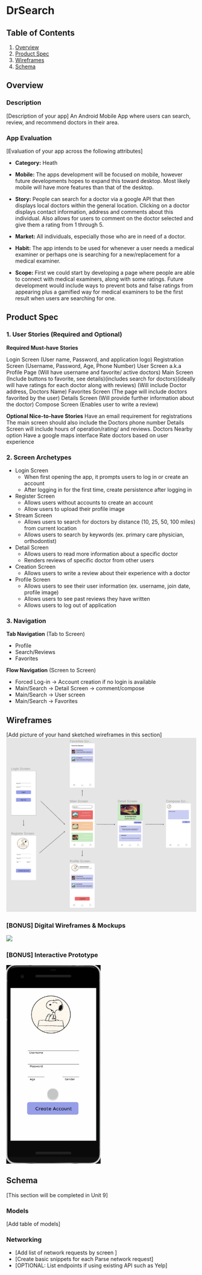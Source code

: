 # DrSearch

## Table of Contents
1. [Overview](#Overview)
1. [Product Spec](#Product-Spec)
1. [Wireframes](#Wireframes)
2. [Schema](#Schema)

## Overview
### Description
[Description of your app]
An Android Mobile App where users can search, review, and recommend doctors in their area.

### App Evaluation
[Evaluation of your app across the following attributes]
- **Category:**
Heath 
- **Mobile:** 
The apps development will be focused on mobile, however future developments hopes to expand this toward desktop. Most likely mobile will have more features than that of the desktop.

- **Story:**
People can search for a doctor via a google API that then displays local doctors within the general location. Clicking on a doctor displays contact information, address and comments about this individual. Also allows for users to comment on the doctor selected and give them a rating from 1 through 5. 

- **Market:**
All individuals, especially those who are in need of a doctor.

- **Habit:**
The app intends to be used for whenever a user needs a medical examiner or perhaps one is searching for a new/replacement for a medical examiner. 

- **Scope:**
First we could start by developing a page where people are able to connect with medical examiners, along with some ratings. Future development would include ways to prevent bots and false ratings from appearing plus a gamified way for medical examiners to be the first result when users are searching for one. 

## Product Spec

### 1. User Stories (Required and Optional)

**Required Must-have Stories**

Login Screen (User name, Password, and application logo)
Registration Screen (Username, Password, Age, Phone Number)
User Screen a.k.a Profile Page (Will have username and favorite/ active doctors)
Main Screen (Include buttons to favorite, see details)(includes search for doctors)(ideally will have ratings for each doctor along with reviews) (Will include Doctor address, Doctors Name)
Favorites Screen (The page will include doctors favorited by the user)
Details Screen (Will provide further information about the doctor)
Compose Screen (Enables user to write a review)

**Optional Nice-to-have Stories**
Have an email requirement for registrations
The main screen should also include the Doctors phone number
Details Screen will include hours of operation/rating/ and reviews.
Doctors Nearby option
Have a google maps interface
Rate doctors based on user experience


### 2. Screen Archetypes

* Login Screen
   * When first opening the app, it prompts users to log in or create an account
   * After logging in for the first time, create persistence after logging in
* Register Screen
   * Allows users without accounts to create an account
   * Allow users to upload their profile image
* Stream Screen
   * Allows users to search for doctors by distance (10, 25, 50, 100 miles) from current location
   * Allows users to search by keywords (ex. primary care physician, orthodontist)
* Detail Screen
   * Allows users to read more information about a specific doctor
   * Renders reviews of specific doctor from other users
* Creation Screen
   * Allows users to write a review about their experience with a doctor
* Profile Screen
   * Allows users to see their user information (ex. username, join date, profile image)
   * Allows users to see past reviews they have written
   * Allows users to log out of application



### 3. Navigation

**Tab Navigation** (Tab to Screen)

* Profile
* Search/Reviews
* Favorites 

**Flow Navigation** (Screen to Screen)

* Forced Log-in -> Account creation if no login is available
* Main/Search -> Detail Screen -> comment/compose
* Main/Search -> User screen
* Main/Search -> Favorites 

## Wireframes
[Add picture of your hand sketched wireframes in this section]
<img src="wireframe.png" width=600>

### [BONUS] Digital Wireframes & Mockups
<img src="wireframe.gif" width=600>

### [BONUS] Interactive Prototype
<img src="prototype.gif" width=250>

## Schema 
[This section will be completed in Unit 9]

### Models
[Add table of models]

### Networking
- [Add list of network requests by screen ]
- [Create basic snippets for each Parse network request]
- [OPTIONAL: List endpoints if using existing API such as Yelp]



